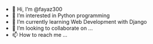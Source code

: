 - 👋 Hi, I’m @fayaz300
- 👀 I’m interested in Python programming
- 🌱 I’m currently learning Web Development with Django
- 💞️ I’m looking to collaborate on ...
- 📫 How to reach me ...

<!---
fayaz300/fayaz300 is a ✨ special ✨ repository because its `README.md` (this file) appears on your GitHub profile.
You can click the Preview link to take a look at your changes.
--->
